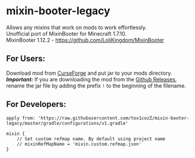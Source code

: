 # mixin-booter-legacy
Allows any mixins that work on mods to work effortlessly.<br>
Unofficial port of MixinBooter for Minecraft 1.7.10.<br>
MixinBooter 1.12.2 - https://github.com/LoliKingdom/MixinBooter

## For Users:
Download mod from [CurseForge](https://www.curseforge.com/minecraft/mc-mods/mixinbooterlegacy) and put jar to your mods directory.<br>
**_Important:_** If you are downloading the mod from the [Github Releases](https://github.com/tox1cozZ/mixin-booter-legacy/releases), rename the jar file by adding the prefix `!` to the beginning of the filename.

## For Developers:

```
apply from: 'https://raw.githubusercontent.com/tox1cozZ/mixin-booter-legacy/master/gradle/configurations/v1.gradle'

mixin {
    // Set custom refmap name. By default using project name
    // mixinRefMapName = 'mixin.custom.refmap.json'
}
```
